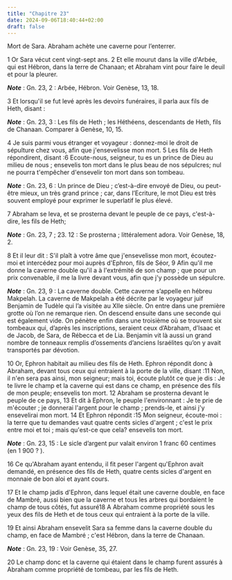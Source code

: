 ```yaml
---
title: "Chapitre 23"
date: 2024-09-06T18:40:44+02:00
draft: false
---
```



Mort de Sara.
Abraham achète une caverne pour l’enterrer.


1 Or Sara vécut cent vingt-sept ans. 2 Et elle mourut dans la ville d'Arbée, qui est Hébron, dans la terre de Chanaan; et Abraham vint pour faire le deuil et pour la pleurer.

***Note*** :  Gn. 23, 2 : Arbée, Hébron. Voir Genèse, 13, 18.


3 Et lorsqu'il se fut levé après les devoirs funéraires, il parla aux fils de Heth, disant :

***Note*** :  Gn. 23, 3 : Les fils de Heth ; les Héthéens, descendants de Heth, fils de Chanaan. Comparer à Genèse, 10, 15.

4 Je suis parmi vous étranger et voyageur : donnez-moi le droit de sépulture chez vous, afin que j'ensevelisse mon mort. 5 Les fils de Heth répondirent, disant :6 Ecoute-nous, seigneur, tu es un prince de Dieu au milieu de nous ; ensevelis ton mort dans le plus beau de nos sépulcres; nul ne pourra t'empêcher d'ensevelir ton mort dans son tombeau.

***Note*** :  Gn. 23, 6 : Un prince de Dieu ; c’est-à-dire envoyé de Dieu, ou peut-être mieux, un très grand prince ; car, dans l’Ecriture, le mot Dieu est très souvent employé pour exprimer le superlatif le plus élevé.

7 Abraham se leva, et se prosterna devant le peuple de ce pays, c'est-à-dire, les fils de Heth;

***Note*** :  Gn. 23, 7 ; 23. 12 : Se prosterna ; littéralement adora. Voir Genèse, 18, 2.

8 Et il leur dit : S'il plaît à votre âme que j'ensevelisse mon mort, écoutez-moi et intercédez pour moi auprès d'Ephron, fils de Séor, 9 Afin qu'il me donne la caverne double qu'il a à l'extrémité de son champ ; que pour un prix convenable, il me la livre devant vous, afin que j'y possède un sépulcre.

***Note*** :  Gn. 23, 9 : La caverne double. Cette caverne s’appelle en hébreu Makpelah. La caverne de Makpelah a été décrite par le voyageur juif Benjamin de Tudèle qui l’a visitée au XIIe siècle. On entre dans une première grotte où l’on ne remarque rien. On descend ensuite dans une seconde qui est également vide. On pénètre enfin dans une troisième où se trouvent six tombeaux qui, d’après les inscriptions, seraient ceux d’Abraham, d’Isaac et de Jacob, de Sara, de Rébecca et de Lia. Benjamin vit là aussi un grand nombre de tonneaux remplis d’ossements d’anciens Israélites qu’on y avait transportés par dévotion.

10 Or, Ephron habitait au milieu des fils de Heth. Ephron répondit donc à Abraham, devant tous ceux qui entraient à la porte de la ville, disant :11 Non, il n'en sera pas ainsi, mon seigneur; mais toi, écoute plutôt ce que je dis : Je te livre le champ et la caverne qui est dans ce champ, en présence des fils de mon peuple; ensevelis ton mort. 12 Abraham se prosterna devant le peuple de ce pays, 13 Et dit à Ephron, le peuple l'environnant : Je te prie de m'écouter ; je donnerai l'argent pour le champ ; prends-le, et ainsi j'y ensevelirai mon mort. 14 Et Ephron répondit :15 Mon seigneur, écoute-moi : la terre que tu demandes vaut quatre cents sicles d'argent ; c'est le prix entre moi et toi ; mais qu'est-ce que cela? ensevelis ton mort.

***Note*** :  Gn. 23, 15 : Le sicle d’argent pur valait environ 1 franc 60 centimes (en 1 900 ? ).

16 Ce qu'Abraham ayant entendu, il fit peser l'argent qu'Ephron avait demandé, en présence des fils de Heth, quatre cents sicles d'argent en monnaie de bon aloi et ayant cours.


17 Et le champ jadis d'Ephron, dans lequel était une caverne double, en face de Mambré, aussi bien que la caverne et tous les arbres qui bordaient le champ de tous côtés, fut assuré18 A Abraham comme propriété sous les yeux des fils de Heth et de tous ceux qui entraient à la porte de la ville.


19 Et ainsi Abraham ensevelit Sara sa femme dans la caverne double du champ, en face de Mambré ; c'est Hébron, dans la terre de Chanaan.

***Note*** :  Gn. 23, 19 : Voir Genèse, 35, 27.

20 Le champ donc et la caverne qui étaient dans le champ furent assurés à Abraham comme propriété de tombeau, par les fils de Heth.

